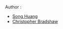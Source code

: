 Author :

- [Song Huang](https://github.com/dr-guangtou)
- [Christopher Bradshaw](https://github.com/Christopher-Bradshaw)
